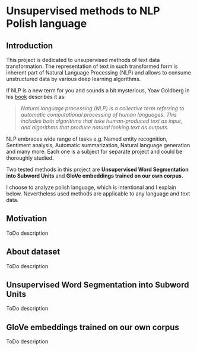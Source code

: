 # Unsupervised methods to NLP Polish language

## Introduction


This project is dedicated to unsupervised methods of text data transformation. The representation of text in such transformed form is inherent part of Natural Language Processing (NLP) and allows to consume unstructured data by various deep learning algorithms.

If NLP is a new term for you and sounds a bit mysterious, Yoav Goldberg in his [book](https://www.amazon.com/Language-Processing-Synthesis-Lectures-Technologies/dp/1627052984) describes it as:

>_Natural language processing (NLP) is a collective term referring to automatic computational processing of human languages. This includes both algorithms that take human-produced text as input, and algorithms that produce natural looking text as outputs._

NLP embraces wide range of tasks e.g. Named entity recognition, Sentiment analysis, Automatic summarization, Natural language generation and many more. Each one is a subject for separate project and could be thoroughly studied. 


Two tested methods in this project are **Unsupervised Word Segmentation into Subword Units** and **GloVe embeddings trained on our own corpus**.

I choose to analyze polish language, which is intentional and I explain below. Nevertheless used methods are applicable to any language and text data.


## Motivation
ToDo description


## About dataset
ToDo description

## Unsupervised Word Segmentation into Subword Units
ToDo description

## GloVe embeddings trained on our own corpus
ToDo description
